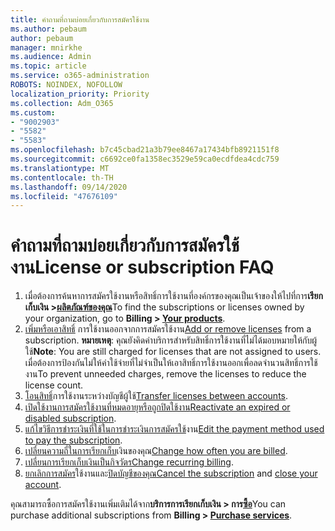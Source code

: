 ```yaml
---
title: คำถามที่ถามบ่อยเกี่ยวกับการสมัครใช้งาน
ms.author: pebaum
author: pebaum
manager: mnirkhe
ms.audience: Admin
ms.topic: article
ms.service: o365-administration
ROBOTS: NOINDEX, NOFOLLOW
localization_priority: Priority
ms.collection: Adm_O365
ms.custom:
- "9002903"
- "5582"
- "5583"
ms.openlocfilehash: b7c45cbad21a3b79ee8467a17434bfb8921151f8
ms.sourcegitcommit: c6692ce0fa1358ec3529e59ca0ecdfdea4cdc759
ms.translationtype: MT
ms.contentlocale: th-TH
ms.lasthandoff: 09/14/2020
ms.locfileid: "47676109"
---
```

# <a name="license-or-subscription-faq"></a><span data-ttu-id="9c6fb-102">คำถามที่ถามบ่อยเกี่ยวกับการสมัครใช้งาน</span><span class="sxs-lookup"><span data-stu-id="9c6fb-102">License or subscription FAQ</span></span>

1. <span data-ttu-id="9c6fb-103">เมื่อต้องการค้นหาการสมัครใช้งานหรือสิทธิ์การใช้งานที่องค์กรของคุณเป็นเจ้าของให้ไปที่การ**เรียกเก็บเงิน >[ผลิตภัณฑ์ของคุณ](https://go.microsoft.com/fwlink/p/?linkid=842054)**</span><span class="sxs-lookup"><span data-stu-id="9c6fb-103">To find the subscriptions or licenses owned by your organization, go to **Billing > [Your products](https://go.microsoft.com/fwlink/p/?linkid=842054)**.</span></span> 
2. <span data-ttu-id="9c6fb-104">[เพิ่มหรือเอาสิทธิ์](https://docs.microsoft.com/alchemyinsights/how-to-add-or-reduce-licenses) การใช้งานออกจากการสมัครใช้งาน</span><span class="sxs-lookup"><span data-stu-id="9c6fb-104">[Add or remove licenses](https://docs.microsoft.com/alchemyinsights/how-to-add-or-reduce-licenses) from a subscription.</span></span> <span data-ttu-id="9c6fb-105">**หมายเหตุ**: คุณยังคิดค่าบริการสำหรับสิทธิ์การใช้งานที่ไม่ได้มอบหมายให้กับผู้ใช้</span><span class="sxs-lookup"><span data-stu-id="9c6fb-105">**Note**: You are still charged for licenses that are not assigned to users.</span></span> <span data-ttu-id="9c6fb-106">เมื่อต้องการป้องกันไม่ให้ค่าใช้จ่ายที่ไม่จำเป็นให้เอาสิทธิ์การใช้งานออกเพื่อลดจำนวนสิทธิ์การใช้งาน</span><span class="sxs-lookup"><span data-stu-id="9c6fb-106">To prevent unneeded charges, remove the licenses to reduce the license count.</span></span> 
3. <span data-ttu-id="9c6fb-107">[โอนสิทธิ์](https://docs.microsoft.com/alchemyinsights/transfer-licenses-between-tenants)การใช้งานระหว่างบัญชีผู้ใช้</span><span class="sxs-lookup"><span data-stu-id="9c6fb-107">[Transfer licenses between accounts](https://docs.microsoft.com/alchemyinsights/transfer-licenses-between-tenants).</span></span> 
4. <span data-ttu-id="9c6fb-108">[เปิดใช้งานการสมัครใช้งานที่หมดอายุหรือถูกปิดใช้งาน](https://go.microsoft.com/fwlink/?linkid=2117519)</span><span class="sxs-lookup"><span data-stu-id="9c6fb-108">[Reactivate an expired or disabled subscription](https://go.microsoft.com/fwlink/?linkid=2117519).</span></span> 
5. <span data-ttu-id="9c6fb-109">[แก้ไขวิธีการชำระเงินที่ใช้ในการชำระเงินการสมัครใช้](https://go.microsoft.com/fwlink/?linkid=2117167)งาน</span><span class="sxs-lookup"><span data-stu-id="9c6fb-109">[Edit the payment method used to pay the subscription](https://go.microsoft.com/fwlink/?linkid=2117167).</span></span> 
6. <span data-ttu-id="9c6fb-110">[เปลี่ยนความถี่ในการเรียกเก็บ](https://go.microsoft.com/fwlink/?linkid=2119112)เงินของคุณ</span><span class="sxs-lookup"><span data-stu-id="9c6fb-110">[Change how often you are billed](https://go.microsoft.com/fwlink/?linkid=2119112).</span></span> 
7. <span data-ttu-id="9c6fb-111">[เปลี่ยนการเรียกเก็บเงินเป็นกิจวัตร](https://go.microsoft.com/fwlink/?linkid=2119216)</span><span class="sxs-lookup"><span data-stu-id="9c6fb-111">[Change recurring billing](https://go.microsoft.com/fwlink/?linkid=2119216).</span></span> 
8. <span data-ttu-id="9c6fb-112">[ยกเลิกการสมัคร](https://go.microsoft.com/fwlink/?linkid=2119113)ใช้งานและ[ปิดบัญชีของคุณ](https://docs.microsoft.com/alchemyinsights/how-to-close-your-account)</span><span class="sxs-lookup"><span data-stu-id="9c6fb-112">[Cancel the subscription](https://go.microsoft.com/fwlink/?linkid=2119113) and [close your account](https://docs.microsoft.com/alchemyinsights/how-to-close-your-account).</span></span> 

<span data-ttu-id="9c6fb-113">คุณสามารถซื้อการสมัครใช้งานเพิ่มเติมได้จาก**บริการการเรียกเก็บเงิน > การ[ซื้อ](https://go.microsoft.com/fwlink/p/?linkid=868433)**</span><span class="sxs-lookup"><span data-stu-id="9c6fb-113">You can purchase additional subscriptions from **Billing > [Purchase services](https://go.microsoft.com/fwlink/p/?linkid=868433)**.</span></span>
